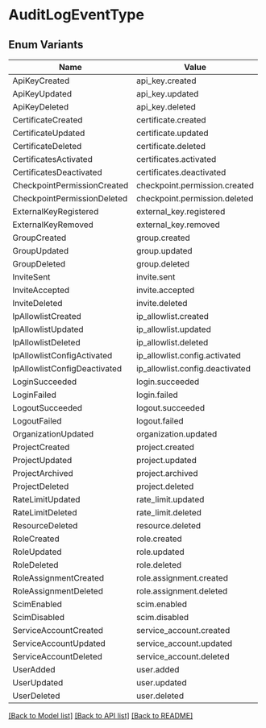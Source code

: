 # AuditLogEventType

## Enum Variants

| Name | Value |
|---- | -----|
| ApiKeyCreated | api_key.created |
| ApiKeyUpdated | api_key.updated |
| ApiKeyDeleted | api_key.deleted |
| CertificateCreated | certificate.created |
| CertificateUpdated | certificate.updated |
| CertificateDeleted | certificate.deleted |
| CertificatesActivated | certificates.activated |
| CertificatesDeactivated | certificates.deactivated |
| CheckpointPermissionCreated | checkpoint.permission.created |
| CheckpointPermissionDeleted | checkpoint.permission.deleted |
| ExternalKeyRegistered | external_key.registered |
| ExternalKeyRemoved | external_key.removed |
| GroupCreated | group.created |
| GroupUpdated | group.updated |
| GroupDeleted | group.deleted |
| InviteSent | invite.sent |
| InviteAccepted | invite.accepted |
| InviteDeleted | invite.deleted |
| IpAllowlistCreated | ip_allowlist.created |
| IpAllowlistUpdated | ip_allowlist.updated |
| IpAllowlistDeleted | ip_allowlist.deleted |
| IpAllowlistConfigActivated | ip_allowlist.config.activated |
| IpAllowlistConfigDeactivated | ip_allowlist.config.deactivated |
| LoginSucceeded | login.succeeded |
| LoginFailed | login.failed |
| LogoutSucceeded | logout.succeeded |
| LogoutFailed | logout.failed |
| OrganizationUpdated | organization.updated |
| ProjectCreated | project.created |
| ProjectUpdated | project.updated |
| ProjectArchived | project.archived |
| ProjectDeleted | project.deleted |
| RateLimitUpdated | rate_limit.updated |
| RateLimitDeleted | rate_limit.deleted |
| ResourceDeleted | resource.deleted |
| RoleCreated | role.created |
| RoleUpdated | role.updated |
| RoleDeleted | role.deleted |
| RoleAssignmentCreated | role.assignment.created |
| RoleAssignmentDeleted | role.assignment.deleted |
| ScimEnabled | scim.enabled |
| ScimDisabled | scim.disabled |
| ServiceAccountCreated | service_account.created |
| ServiceAccountUpdated | service_account.updated |
| ServiceAccountDeleted | service_account.deleted |
| UserAdded | user.added |
| UserUpdated | user.updated |
| UserDeleted | user.deleted |


[[Back to Model list]](../README.md#documentation-for-models) [[Back to API list]](../README.md#documentation-for-api-endpoints) [[Back to README]](../README.md)


